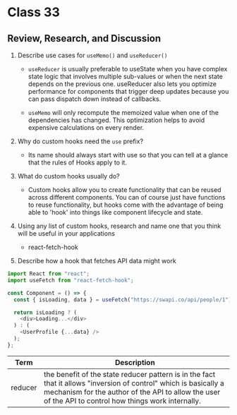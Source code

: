 # Class 33

## Review, Research, and Discussion

1. Describe use cases for `useMemo()` and `useReducer()`

    - `useReducer` is usually preferable to useState when you have complex state logic that involves multiple sub-values or when the next state depends on the previous one. useReducer also lets you optimize performance for components that trigger deep updates because you can pass dispatch down instead of callbacks.

    - `useMemo` will only recompute the memoized value when one of the dependencies has changed. This optimization helps to avoid expensive calculations on every render.

1. Why do custom hooks need the `use` prefix?

    - Its name should always start with use so that you can tell at a glance that the rules of Hooks apply to it.

1. What do custom hooks usually do?

    - Custom hooks allow you to create functionality that can be reused across different components. You can of course just have functions to reuse functionality, but hooks come with the advantage of being able to 'hook' into things like component lifecycle and state.

1. Using any list of custom hooks, research and name one that you think will be useful in your applications

    - react-fetch-hook

1. Describe how a hook that fetches API data might work

  ```javascript
  import React from "react";
  import useFetch from "react-fetch-hook";

  const Component = () => {
    const { isLoading, data } = useFetch("https://swapi.co/api/people/1");

    return isLoading ? (
      <div>Loading...</div>
    ) : (
      <UserProfile {...data} />
    );
  };
  ```

| Term      | Description |
| ----------- | ----------- |
|reducer|the benefit of the state reducer pattern is in the fact that it allows "inversion of control" which is basically a mechanism for the author of the API to allow the user of the API to control how things work internally.|
